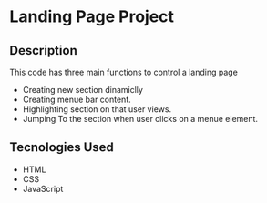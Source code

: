 
# Landing Page Project

## Description

This code has three main functions to control a landing page 
- Creating new section dinamiclly 
- Creating menue bar content.
- Highlighting section on that user views.
- Jumping To the section when user clicks on a menue element. 

## Tecnologies Used 

- HTML
- CSS
- JavaScript
